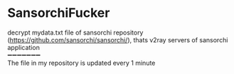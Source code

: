 # SansorchiFucker
decrypt mydata.txt file of sansorchi repository (https://github.com/sansorchi/sansorchi/), thats v2ray servers of sansorchi application
<br>➖➖➖➖➖➖➖<br>
The file in my repository is updated every 1 minute
